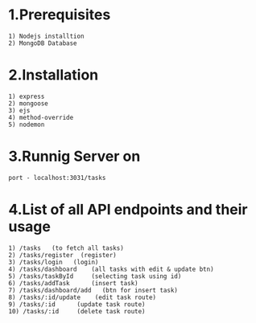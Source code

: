 # 1.Prerequisites
    1) Nodejs installtion
    2) MongoDB Database
# 2.Installation
    1) express
    2) mongoose
    3) ejs
    4) method-override
    5) nodemon
# 3.Runnig Server on
    port - localhost:3031/tasks

# 4.List of all API endpoints and their usage
    1) /tasks   (to fetch all tasks)
    2) /tasks/register  (register)
    3) /tasks/login   (login)
    4) /tasks/dashboard    (all tasks with edit & update btn)
    5) /tasks/taskById     (selecting task using id)
    6) /tasks/addTask      (insert task)
    7) /tasks/dashboard/add   (btn for insert task)
    8) /tasks/:id/update    (edit task route)
    9) /tasks/:id      (update task route)
    10) /tasks/:id     (delete task route)